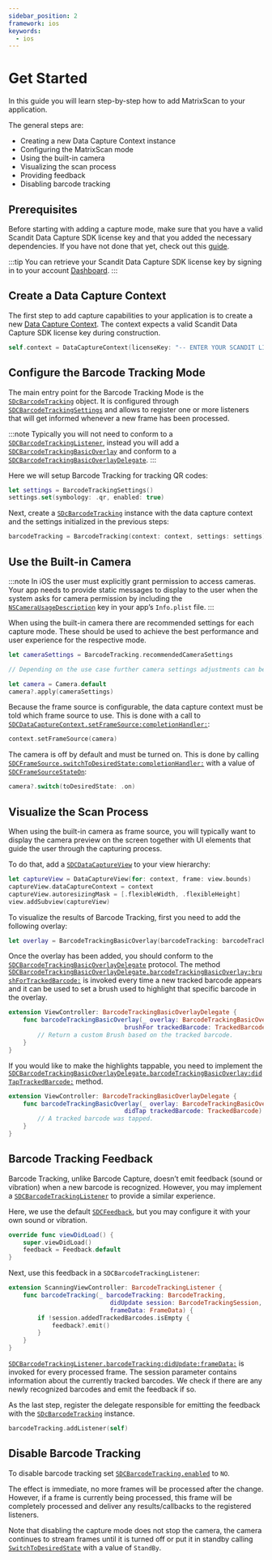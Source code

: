 ```yaml
---
sidebar_position: 2
framework: ios
keywords:
  - ios
---
```


# Get Started

In this guide you will learn step-by-step how to add MatrixScan to your application.

The general steps are:

- Creating a new Data Capture Context instance
- Configuring the MatrixScan mode
- Using the built-in camera
- Visualizing the scan process
- Providing feedback
- Disabling barcode tracking

## Prerequisites

Before starting with adding a capture mode, make sure that you have a valid Scandit Data Capture SDK license key and that you added the necessary dependencies. If you have not done that yet, check out this [guide](/sdks/ios/add-sdk.md).

:::tip
You can retrieve your Scandit Data Capture SDK license key by signing in to your account [Dashboard](https://ssl.scandit.com/dashboard/sign-in).
:::

## Create a Data Capture Context

The first step to add capture capabilities to your application is to create a new [Data Capture Context](https://docs.scandit.com/6.28/data-capture-sdk/ios/core/api/data-capture-context.html#class-scandit.datacapture.core.DataCaptureContext). The context expects a valid Scandit Data Capture SDK license key during construction.

```swift
self.context = DataCaptureContext(licenseKey: "-- ENTER YOUR SCANDIT LICENSE KEY HERE --")
```

## Configure the Barcode Tracking Mode

The main entry point for the Barcode Tracking Mode is the [`SDcBarcodeTracking`](https://docs.scandit.com/6.28/data-capture-sdk/ios/barcode-capture/api/barcode-tracking.html#class-scandit.datacapture.barcode.tracking.BarcodeTracking) object. It is configured through [`SDCBarcodeTrackingSettings`](https://docs.scandit.com/6.28/data-capture-sdk/ios/barcode-capture/api/barcode-tracking-settings.html#class-scandit.datacapture.barcode.tracking.BarcodeTrackingSettings) and allows to register one or more listeners that will get informed whenever a new frame has been processed.

:::note
Typically you will not need to conform to a [`SDCBarcodeTrackingListener`](https://docs.scandit.com/6.28/data-capture-sdk/ios/barcode-capture/api/barcode-tracking-listener.html#interface-scandit.datacapture.barcode.tracking.IBarcodeTrackingListener), instead you will add a [`SDCBarcodeTrackingBasicOverlay`](https://docs.scandit.com/6.28/data-capture-sdk/ios/barcode-capture/api/ui/barcode-tracking-basic-overlay.html#class-scandit.datacapture.barcode.tracking.ui.BarcodeTrackingBasicOverlay) and conform to a [`SDCBarcodeTrackingBasicOverlayDelegate`](https://docs.scandit.com/6.28/data-capture-sdk/ios/barcode-capture/api/ui/barcode-tracking-basic-overlay-listener.html#interface-scandit.datacapture.barcode.tracking.ui.IBarcodeTrackingBasicOverlayListener).
:::

Here we will setup Barcode Tracking for tracking QR codes:

```swift
let settings = BarcodeTrackingSettings()
settings.set(symbology: .qr, enabled: true)
```

Next, create a [`SDcBarcodeTracking`](https://docs.scandit.com/6.28/data-capture-sdk/ios/barcode-capture/api/barcode-tracking.html#class-scandit.datacapture.barcode.tracking.BarcodeTracking) instance with the data capture context and the settings initialized in the previous steps:

```swift
barcodeTracking = BarcodeTracking(context: context, settings: settings)
```

## Use the Built-in Camera

:::note
In iOS the user must explicitly grant permission to access cameras. Your app needs to provide static messages to display to the user when the system asks for camera permission by including the [`NSCameraUsageDescription`](https://developer.apple.com/documentation/bundleresources/information_property_list/nscamerausagedescription) key in your app’s `Info.plist` file.
:::

When using the built-in camera there are recommended settings for each capture mode. These should be used to achieve the best performance and user experience for the respective mode.

```swift
let cameraSettings = BarcodeTracking.recommendedCameraSettings

// Depending on the use case further camera settings adjustments can be made here.

let camera = Camera.default
camera?.apply(cameraSettings)
```

Because the frame source is configurable, the data capture context must be told which frame source to use. This is done with a call to [`SDCDataCaptureContext.setFrameSource:completionHandler:`](https://docs.scandit.com/6.28/data-capture-sdk/ios/core/api/data-capture-context.html#method-scandit.datacapture.core.DataCaptureContext.SetFrameSourceAsync):

```swift
context.setFrameSource(camera)
```

The camera is off by default and must be turned on. This is done by calling [`SDCFrameSource.switchToDesiredState:completionHandler:`](https://docs.scandit.com/6.28/data-capture-sdk/ios/core/api/frame-source.html#method-scandit.datacapture.core.IFrameSource.SwitchToDesiredStateAsync) with a value of [`SDCFrameSourceStateOn`](https://docs.scandit.com/6.28/data-capture-sdk/ios/core/api/frame-source.html#value-scandit.datacapture.core.FrameSourceState.On):

```swift
camera?.switch(toDesiredState: .on)
```

## Visualize the Scan Process

When using the built-in camera as frame source, you will typically want to display the camera preview on the screen together with UI elements that guide the user through the capturing process. 

To do that, add a [`SDCDataCaptureView`](https://docs.scandit.com/6.28/data-capture-sdk/ios/core/api/ui/data-capture-view.html#class-scandit.datacapture.core.ui.DataCaptureView) to your view hierarchy:

```swift
let captureView = DataCaptureView(for: context, frame: view.bounds)
captureView.dataCaptureContext = context
captureView.autoresizingMask = [.flexibleWidth, .flexibleHeight]
view.addSubview(captureView)
```

To visualize the results of Barcode Tracking, first you need to add the following overlay:

```swift
let overlay = BarcodeTrackingBasicOverlay(barcodeTracking: barcodeTracking, view: captureView)
```

Once the overlay has been added, you should conform to the [`SDCBarcodeTrackingBasicOverlayDelegate`](https://docs.scandit.com/6.28/data-capture-sdk/ios/barcode-capture/api/ui/barcode-tracking-basic-overlay-listener.html#interface-scandit.datacapture.barcode.tracking.ui.IBarcodeTrackingBasicOverlayListener) protocol. The method [`SDCBarcodeTrackingBasicOverlayDelegate.barcodeTrackingBasicOverlay:brushForTrackedBarcode:`](https://docs.scandit.com/6.28/data-capture-sdk/ios/barcode-capture/api/ui/barcode-tracking-basic-overlay-listener.html#method-scandit.datacapture.barcode.tracking.ui.IBarcodeTrackingBasicOverlayListener.BrushForTrackedBarcode) is invoked every time a new tracked barcode appears and it can be used to set a brush used to highlight that specific barcode in the overlay.

```swift
extension ViewController: BarcodeTrackingBasicOverlayDelegate {
    func barcodeTrackingBasicOverlay(_ overlay: BarcodeTrackingBasicOverlay,
                                brushFor trackedBarcode: TrackedBarcode) -> Brush? {
        // Return a custom Brush based on the tracked barcode.
    }
}
```

If you would like to make the highlights tappable, you need to implement the [`SDCBarcodeTrackingBasicOverlayDelegate.barcodeTrackingBasicOverlay:didTapTrackedBarcode:`](https://docs.scandit.com/6.28/data-capture-sdk/ios/barcode-capture/api/ui/barcode-tracking-basic-overlay-listener.html#method-scandit.datacapture.barcode.tracking.ui.IBarcodeTrackingBasicOverlayListener.OnTrackedBarcodeTapped) method.

```swift
extension ViewController: BarcodeTrackingBasicOverlayDelegate {
    func barcodeTrackingBasicOverlay(_ overlay: BarcodeTrackingBasicOverlay,
                                didTap trackedBarcode: TrackedBarcode) {
        // A tracked barcode was tapped.
    }
}
```

## Barcode Tracking Feedback

Barcode Tracking, unlike Barcode Capture, doesn’t emit feedback (sound or vibration) when a new barcode is recognized. However, you may implement a [`SDCBarcodeTrackingListener`](https://docs.scandit.com/6.28/data-capture-sdk/ios/barcode-capture/api/barcode-tracking-listener.html#interface-scandit.datacapture.barcode.tracking.IBarcodeTrackingListener) to provide a similar experience.

Here, we use the default [`SDCFeedback`](https://docs.scandit.com/6.28/data-capture-sdk/ios/core/api/feedback.html#class-scandit.datacapture.core.Feedback), but you may configure it with your own sound or vibration.

```swift
override func viewDidLoad() {
    super.viewDidLoad()
    feedback = Feedback.default
}
```

Next, use this feedback in a `SDCBarcodeTrackingListener`:

```swift
extension ScanningViewController: BarcodeTrackingListener {
    func barcodeTracking(_ barcodeTracking: BarcodeTracking,
                            didUpdate session: BarcodeTrackingSession,
                            frameData: FrameData) {
        if !session.addedTrackedBarcodes.isEmpty {
            feedback?.emit()
        }
    }
}
```

[`SDCBarcodeTrackingListener.barcodeTracking:didUpdate:frameData:`](https://docs.scandit.com/6.28/data-capture-sdk/ios/barcode-capture/api/barcode-tracking-listener.html#method-scandit.datacapture.barcode.tracking.IBarcodeTrackingListener.OnSessionUpdated) is invoked for every processed frame. The session parameter contains information about the currently tracked barcodes. We check if there are any newly recognized barcodes and emit the feedback if so.

As the last step, register the delegate responsible for emitting the feedback with the [`SDcBarcodeTracking`](https://docs.scandit.com/6.28/data-capture-sdk/ios/barcode-capture/api/barcode-tracking.html#class-scandit.datacapture.barcode.tracking.BarcodeTracking) instance.

```swift
barcodeTracking.addListener(self)
```

## Disable Barcode Tracking

To disable barcode tracking set [`SDCBarcodeTracking.enabled`](https://docs.scandit.com/6.28/data-capture-sdk/ios/barcode-capture/api/barcode-tracking.html#property-scandit.datacapture.barcode.tracking.BarcodeTracking.IsEnabled) to `NO`.

The effect is immediate, no more frames will be processed after the change. However, if a frame is currently being processed, this frame will be completely processed and deliver any results/callbacks to the registered listeners.

Note that disabling the capture mode does not stop the camera, the camera continues to stream frames until it is turned off or put it in standby calling [`SwitchToDesiredState`](https://docs.scandit.com/6.28/data-capture-sdk/ios/core/api/frame-source.html#method-scandit.datacapture.core.IFrameSource.SwitchToDesiredStateAsync) with a value of `StandBy`.